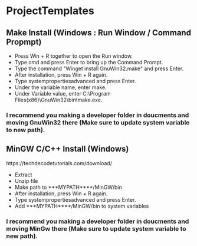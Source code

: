 # ProjectTemplates

<h2>Make Install (Windows : Run Window / Command Propmpt)</h2>
<ul>
<li>Press Win + R together to open the Run window.</li>
<li>Type cmd and press Enter to bring up the Command Prompt.</li>
<li>Type the command "Winget install GnuWin32.make" and press Enter.</li>
<li>After installation, press Win + R again.</li>
<li>Type systempropertiesadvanced and press Enter.</li>
<li>Under the variable name, enter make.</li>
<li>Under Variable value, enter C:\Program Files(x86)\GnuWin32\bin\make.exe.</li>
</ul>
<h3>I recommend you making a developer folder in doucments and moving GnuWin32 there (Make sure to update system variable to new path).</h3>

<h2>MinGW C/C++ Install (Windows)</h2>
<p>
https://techdecodetutorials.com/download/
</p>
<ul>
<li>Extract</li>
<li>Unzip file</li>
<li>Make path to ***MYPATH****/MinGW/bin</li>
<li>After installation, press Win + R again.</li>
<li>Type systempropertiesadvanced and press Enter.</li>
<li>Add  ***MYPATH****/MinGW/bin to system variables</li>
</ul>
<h3>I recommend you making a developer folder in doucments and moving MinGw there (Make sure to update system variable to new path).</h3>
